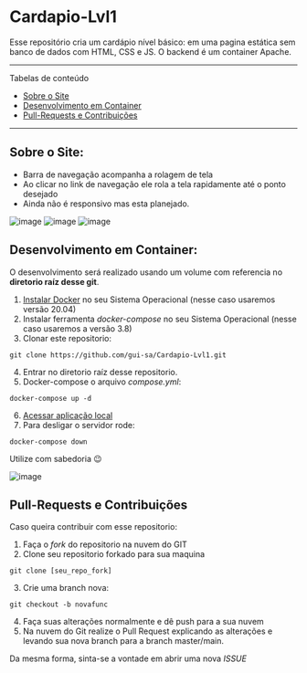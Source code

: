 # Cardapio-Lvl1
Esse repositório cria um cardápio nível básico: em uma pagina estática sem banco de dados com HTML, CSS e JS. O backend é um container Apache.

*******
Tabelas de conteúdo
 - [Sobre o Site](#sobre)
 - [Desenvolvimento em Container](#devcont)
 - [Pull-Requests e Contribuições](#contrib)

*******
<div id='sobre'/>

## Sobre o Site:
 - Barra de navegação acompanha a rolagem de tela
 - Ao clicar no link de navegação ele rola a tela rapidamente até o ponto desejado
 - Ainda não é responsivo mas esta planejado.

![image](https://user-images.githubusercontent.com/58073678/234885696-2121977d-3c21-4aea-ada4-92152b768d8e.png)
![image](https://user-images.githubusercontent.com/58073678/234885923-7a4281a1-9aa2-4049-8bce-2427cc896acc.png)
![image](https://user-images.githubusercontent.com/58073678/234886018-ba4baf0c-1252-4c2a-85e4-cbeece2e2022.png)

<div id='devcont'/>

## Desenvolvimento em Container:

O desenvolvimento será realizado usando um volume com referencia no **diretorio raíz desse git**.

 1. [Instalar Docker](https://docs.docker.com/engine/install/ubuntu/#install-using-the-repository) no seu Sistema Operacional (nesse caso usaremos versão 20.04)
 2. Instalar ferramenta *docker-compose* no seu Sistema Operacional (nesse caso usaremos a versão 3.8)
 3. Clonar este repositorio:
 ~~~
 git clone https://github.com/gui-sa/Cardapio-Lvl1.git
 ~~~
 4. Entrar no diretorio raíz desse repositorio.
 5. Docker-compose o arquivo *compose.yml*:
 ~~~
 docker-compose up -d
 ~~~
 6. [Acessar aplicação local](http://localhost:80)
 7. Para desligar o servidor rode:
 ~~~
 docker-compose down
 ~~~
 
Utilize com sabedoria :wink:

![image](https://user-images.githubusercontent.com/58073678/234886237-7c940279-5726-425a-a8bd-a7bb3edd5c3f.png)

<div id='contrib'/>

## Pull-Requests e Contribuições

Caso queira contribuir com esse repositorio:

 1. Faça o *fork* do repositorio na nuvem do GIT
 2. Clone seu repositorio forkado para sua maquina
 ~~~
 git clone [seu_repo_fork]
 ~~~
 3. Crie uma branch nova:
 ~~~
 git checkout -b novafunc
 ~~~
 4. Faça suas alterações normalmente e dê push para a sua nuvem
 5. Na nuvem do Git realize o Pull Request explicando as alterações e levando sua nova branch para a branch master/main.

 Da mesma forma, sinta-se a vontade em abrir uma nova *ISSUE*
